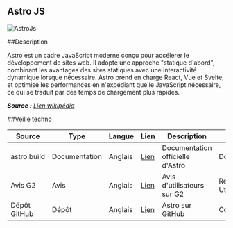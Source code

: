## Astro JS

![AstroJs](https://th.bing.com/th/id/R.d60c66adf29ad510260af87b076d2209?rik=Ig0cdeATMekKoA&pid=ImgRaw&r=0)

##Description

Astro est un cadre JavaScript moderne conçu pour accélérer le développement de sites web. Il adopte une approche "statique d'abord", combinant les avantages des sites statiques avec une interactivité dynamique lorsque nécessaire. Astro prend en charge React, Vue et Svelte, et optimise les performances en n'expédiant que le JavaScript nécessaire, ce qui se traduit par des temps de chargement plus rapides.

_**Source :** [Lien wikipédia](https://fr.wikipedia.org/wiki/CakePHP)_

##Veille techno

| Source       | Type          | Langue  | Lien                                              | Description                      | Balise             | Note |
| ------------ | ------------- | ------- | ------------------------------------------------- | -------------------------------- | ------------------ | ---- |
| astro.build  | Documentation | Anglais | [Lien](https://astro.build/)                      | Documentation officielle d'Astro | Documentation      | 5/5  |
| Avis G2      | Avis          | Anglais | [Lien](https://www.g2.com/products/astro/reviews) | Avis d'utilisateurs sur G2       | Retour Utilisateur | 4/5  |
| Dépôt GitHub | Dépôt         | Anglais | [Lien](https://github.com/snowpackjs/astro)       | Astro sur GitHub                 | Code du Cadre      | 5/5  |
